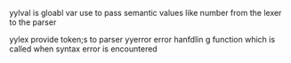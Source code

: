 yylval is gloabl var use to pass semantic values like number from the lexer to the parser 

yylex provide token;s to parser
yyerror error hanfdlin g function which is called when syntax error is encountered


